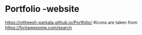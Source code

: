 # Portfolio -website
https://nitheesh-parkala.github.io/Portfolio/
#icons are taken from
https://fontawesome.com/search
